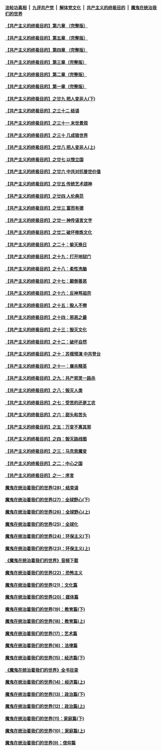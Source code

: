 

####  [法轮功真相](../../../../basic/blob/master/README.md?t=04141930) &nbsp;|&nbsp; [九评共产党](../../../../9ping.md/blob/master/README.md?t=04141930) &nbsp;|&nbsp; [解体党文化](../../../../jtdwh.md/blob/master/README.md?t=04141930)  &nbsp;|&nbsp; [共产主义的终极目的](../../../../gczydzjmd.md/blob/master/README.md?t=04141930) &nbsp;|&nbsp; [魔鬼在统治我们的世界](../../../../mgztzwmdsj.md/blob/master/README.md?t=04141930) 

#### [【共产主义的终极目的】第六章 （完整版）](../pages/nsc422/n11428913.md?t=04141930) 

#### [【共产主义的终极目的】第五章 （完整版）](../pages/nsc422/n11428912.md?t=04141930) 

#### [【共产主义的终极目的】第四章 （完整版）](../pages/nsc422/n11428907.md?t=04141930) 

#### [【共产主义的终极目的】第三章（完整版）](../pages/nsc422/n11428848.md?t=04141930) 

#### [【共产主义的终极目的】第二章（完整版）](../pages/nsc422/n11428831.md?t=04141930) 

#### [【共产主义的终极目的】第一章（完整版）](../pages/nsc422/n11417651.md?t=04141930) 

#### [【共产主义的终极目的】之廿九 把人变非人(下)](../pages/nsc422/n11344140.md?t=04141930) 

#### [【共产主义的终极目的】之三十二 结语](../pages/nsc422/n11360535.md?t=04141930) 

#### [【共产主义的终极目的】之三十一 末世景观](../pages/nsc422/n11351129.md?t=04141930) 

#### [【共产主义的终极目的】之三十 几成狼世界](../pages/nsc422/n11348280.md?t=04141930) 

#### [【共产主义的终极目的】之廿八 把人变非人(上)](../pages/nsc422/n11340492.md?t=04141930) 

#### [【共产主义的终极目的】之廿七 以恨立国](../pages/nsc422/n11336944.md?t=04141930) 

#### [【共产主义的终极目的】之廿六 中共对抗普世价值](../pages/nsc422/n11324785.md?t=04141930) 

#### [【共产主义的终极目的】之廿五 传统艺术颂神](../pages/nsc422/n11296396.md?t=04141930) 

#### [【共产主义的终极目的】之廿四 人伦典范](../pages/nsc422/n11296397.md?t=04141930) 

#### [【共产主义的终极目的】之廿三 富而有德](../pages/nsc422/n11283598.md?t=04141930) 

#### [【共产主义的终极目的】之廿一 神传语言文字](../pages/nsc422/n11263265.md?t=04141930) 

#### [【共产主义的终极目的】之廿二 破坏修炼文化](../pages/nsc422/n11245728.md?t=04141930) 

#### [【共产主义的终极目的】之二十：偷天换日](../pages/nsc422/n11238846.md?t=04141930) 

#### [【共产主义的终极目的】之十九：打开地狱门](../pages/nsc422/n11206376.md?t=04141930) 

#### [【共产主义的终极目的】之十八：柔性洗脑](../pages/nsc422/n11199994.md?t=04141930) 

#### [【共产主义的终极目的】之十七：颠倒善恶](../pages/nsc422/n11179782.md?t=04141930) 

#### [【共产主义的终极目的】之十六：反神骂祖宗](../pages/nsc422/n11166798.md?t=04141930) 

#### [【共产主义的终极目的】之十五：毁人不倦](../pages/nsc422/n11166792.md?t=04141930) 

#### [【共产主义的终极目的】之十四：邪恶之最](../pages/nsc422/n11150249.md?t=04141930) 

#### [【共产主义的终极目的】之十三：毁灭文化](../pages/nsc422/n11135227.md?t=04141930) 

#### [【共产主义的终极目的】之十二：破坏自然](../pages/nsc422/n11135214.md?t=04141930) 

#### [【共产主义的终极目的】之十：苏俄预演 中共登台](../pages/nsc422/n11118424.md?t=04141930) 

#### [【共产主义的终极目的】之十一：屠杀精英](../pages/nsc422/n11118442.md?t=04141930) 

#### [【共产主义的终极目的】之九：共产邪灵一路杀](../pages/nsc422/n11114139.md?t=04141930) 

#### [【共产主义的终极目的】之八：毁灭人类](../pages/nsc422/n11108503.md?t=04141930) 

#### [【共产主义的终极目的】之七：受苦的还是工农](../pages/nsc422/n11101809.md?t=04141930) 

#### [【共产主义的终极目的】之六：甜头和苦头](../pages/nsc422/n11096971.md?t=04141930) 

#### [【共产主义的终极目的】之五：万变不离其邪](../pages/nsc422/n11091285.md?t=04141930) 

#### [【共产主义的终极目的】之四：毁灭路线图](../pages/nsc422/n11086284.md?t=04141930) 

#### [【共产主义的终极目的】之三：马克思魔变](../pages/nsc422/n11061941.md?t=04141930) 

#### [【共产主义的终极目的】之二：中心之国](../pages/nsc422/n11047728.md?t=04141930) 

#### [【共产主义的终极目的】之一：序言](../pages/nsc422/n11086077.md?t=04141930) 

#### [魔鬼在统治着我们的世界(28)：结束语](../pages/nsc422/n10936246.md?t=04141930) 

#### [魔鬼在统治着我们的世界(27)：全球野心(下)](../pages/nsc422/n10928319.md?t=04141930) 

#### [魔鬼在统治着我们的世界(26)：全球野心(上)](../pages/nsc422/n10900318.md?t=04141930) 

#### [魔鬼在统治着我们的世界(25)：全球化](../pages/nsc422/n10788205.md?t=04141930) 

#### [魔鬼在统治着我们的世界(24)：环保主义(下)](../pages/nsc422/n10695307.md?t=04141930) 

#### [魔鬼在统治着我们的世界(23)：环保主义(上)](../pages/nsc422/n10688613.md?t=04141930) 

#### [《魔鬼在统治着我们的世界》音频下载](../pages/nsc422/n10635553.md?t=04141930) 

#### [魔鬼在统治着我们的世界(22)：恐怖主义](../pages/nsc422/n10614727.md?t=04141930) 

#### [魔鬼在统治着我们的世界(21)：文化篇](../pages/nsc422/n10597706.md?t=04141930) 

#### [魔鬼在统治着我们的世界(20)：媒体篇](../pages/nsc422/n10586579.md?t=04141930) 

#### [魔鬼在统治着我们的世界(19)：教育篇(下)](../pages/nsc422/n10564808.md?t=04141930) 

#### [魔鬼在统治着我们的世界(18)：教育篇(上)](../pages/nsc422/n10526970.md?t=04141930) 

#### [魔鬼在统治着我们的世界(17)：艺术篇](../pages/nsc422/n10499093.md?t=04141930) 

#### [魔鬼在统治着我们的世界(16)：法律篇](../pages/nsc422/n10485969.md?t=04141930) 

#### [魔鬼在统治着我们的世界(15)：经济篇(下)](../pages/nsc422/n10469975.md?t=04141930) 

#### [《魔鬼在统治着我们的世界》全书目录](../pages/nsc422/n10464261.md?t=04141930) 

#### [魔鬼在统治着我们的世界(14)：经济篇(上)](../pages/nsc422/n10457370.md?t=04141930) 

#### [魔鬼在统治着我们的世界(13)：政治篇(下)](../pages/nsc422/n10448270.md?t=04141930) 

#### [魔鬼在统治着我们的世界(12)：政治篇(上)](../pages/nsc422/n10444576.md?t=04141930) 

#### [魔鬼在统治着我们的世界(11)：家庭篇(下)](../pages/nsc422/n10440961.md?t=04141930) 

#### [魔鬼在统治着我们的世界(10)：家庭篇(上)](../pages/nsc422/n10435448.md?t=04141930) 

#### [魔鬼在统治着我们的世界(9)：信仰篇](../pages/nsc422/n10432159.md?t=04141930) 

